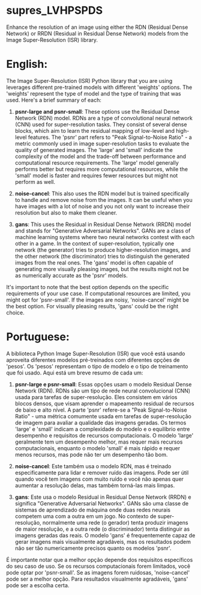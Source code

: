 # supres_LVHPSPDS
Enhance the resolution of an image using either the  RDN (Residual Dense Network) or RRDN (Residual in Residual Dense Network) models  from the Image Super-Resolution (ISR) library.

# English:
The Image Super-Resolution (ISR) Python library that you are using leverages different pre-trained models with different 'weights' options. The 'weights' represent the type of model and the type of training that was used. Here's a brief summary of each:

1. **psnr-large and psnr-small**: These options use the Residual Dense Network (RDN) model. RDNs are a type of convolutional neural network (CNN) used for super-resolution tasks. They consist of several dense blocks, which aim to learn the residual mapping of low-level and high-level features. The 'psnr' part refers to "Peak Signal-to-Noise Ratio" - a metric commonly used in image super-resolution tasks to evaluate the quality of generated images. The 'large' and 'small' indicate the complexity of the model and the trade-off between performance and computational resource requirements. The 'large' model generally performs better but requires more computational resources, while the 'small' model is faster and requires fewer resources but might not perform as well.

2. **noise-cancel**: This also uses the RDN model but is trained specifically to handle and remove noise from the images. It can be useful when you have images with a lot of noise and you not only want to increase their resolution but also to make them cleaner.

3. **gans**: This uses the Residual in Residual Dense Network (RRDN) model and stands for "Generative Adversarial Networks". GANs are a class of machine learning systems where two neural networks contest with each other in a game. In the context of super-resolution, typically one network (the generator) tries to produce higher-resolution images, and the other network (the discriminator) tries to distinguish the generated images from the real ones. The 'gans' model is often capable of generating more visually pleasing images, but the results might not be as numerically accurate as the 'psnr' models.

It's important to note that the best option depends on the specific requirements of your use case. If computational resources are limited, you might opt for 'psnr-small'. If the images are noisy, 'noise-cancel' might be the best option. For visually pleasing results, 'gans' could be the right choice.

# Portuguese:
A biblioteca Python Image Super-Resolution (ISR) que você está usando aproveita diferentes modelos pré-treinados com diferentes opções de 'pesos'. Os 'pesos' representam o tipo de modelo e o tipo de treinamento que foi usado. Aqui está um breve resumo de cada um:

1. **psnr-large e psnr-small**: Essas opções usam o modelo Residual Dense Network (RDN). RDNs são um tipo de rede neural convolucional (CNN) usada para tarefas de super-resolução. Eles consistem em vários blocos densos, que visam aprender o mapeamento residual de recursos de baixo e alto nível. A parte 'psnr' refere-se a "Peak Signal-to-Noise Ratio" - uma métrica comumente usada em tarefas de super-resolução de imagem para avaliar a qualidade das imagens geradas. Os termos 'large' e 'small' indicam a complexidade do modelo e o equilíbrio entre desempenho e requisitos de recursos computacionais. O modelo 'large' geralmente tem um desempenho melhor, mas requer mais recursos computacionais, enquanto o modelo 'small' é mais rápido e requer menos recursos, mas pode não ter um desempenho tão bom.

2. **noise-cancel**: Este também usa o modelo RDN, mas é treinado especificamente para lidar e remover ruído das imagens. Pode ser útil quando você tem imagens com muito ruído e você não apenas quer aumentar a resolução delas, mas também torná-las mais limpas.

3. **gans**: Este usa o modelo Residual in Residual Dense Network (RRDN) e significa "Generative Adversarial Networks". GANs são uma classe de sistemas de aprendizado de máquina onde duas redes neurais competem uma com a outra em um jogo. No contexto de super-resolução, normalmente uma rede (o gerador) tenta produzir imagens de maior resolução, e a outra rede (o discriminador) tenta distinguir as imagens geradas das reais. O modelo 'gans' é frequentemente capaz de gerar imagens mais visualmente agradáveis, mas os resultados podem não ser tão numericamente precisos quanto os modelos 'psnr'.

É importante notar que a melhor opção depende dos requisitos específicos do seu caso de uso. Se os recursos computacionais forem limitados, você pode optar por 'psnr-small'. Se as imagens forem ruidosas, 'noise-cancel' pode ser a melhor opção. Para resultados visualmente agradáveis, 'gans' pode ser a escolha certa.
